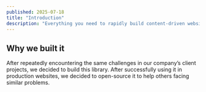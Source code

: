 ```yaml
---
published: 2025-07-18
title: "Introduction"
description: "Everything you need to rapidly build content-driven websites. Components, blocks, layouts and complete page generation. "
---
```


## Why we built it

After repeatedly encountering the same challenges in our company’s client projects, we decided to build this library. After successfully using it in production websites, we decided to open-source it to help others facing similar problems.
